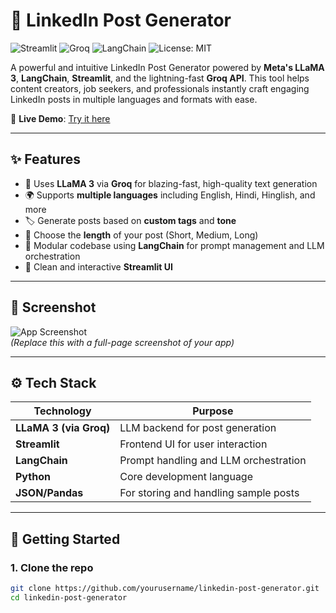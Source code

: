 # 🚀 LinkedIn Post Generator

![Streamlit](https://img.shields.io/badge/Streamlit-Enabled-red)
![Groq](https://img.shields.io/badge/Groq-Accelerated-blue)
![LangChain](https://img.shields.io/badge/LangChain-Integrated-green)
![License: MIT](https://img.shields.io/badge/License-MIT-yellow.svg)

A powerful and intuitive LinkedIn Post Generator powered by **Meta's LLaMA 3**, **LangChain**, **Streamlit**, and the lightning-fast **Groq API**. This tool helps content creators, job seekers, and professionals instantly craft engaging LinkedIn posts in multiple languages and formats with ease.

🔗 **Live Demo**: [Try it here](https://linkedin-post-generator-1.streamlit.app/)

---

## ✨ Features

- 🧠 Uses **LLaMA 3** via **Groq** for blazing-fast, high-quality text generation
- 🌍 Supports **multiple languages** including English, Hindi, Hinglish, and more
- 🏷️ Generate posts based on **custom tags** and **tone**
- 📝 Choose the **length** of your post (Short, Medium, Long)
- 🧩 Modular codebase using **LangChain** for prompt management and LLM orchestration
- 🎨 Clean and interactive **Streamlit UI**

---

## 📸 Screenshot

![App Screenshot](https://linkedin-post-generator-1.streamlit.app/_static/favicon.png)  
*(Replace this with a full-page screenshot of your app)*

---

## ⚙️ Tech Stack

| Technology | Purpose |
|------------|---------|
| **LLaMA 3 (via Groq)** | LLM backend for post generation |
| **Streamlit** | Frontend UI for user interaction |
| **LangChain** | Prompt handling and LLM orchestration |
| **Python** | Core development language |
| **JSON/Pandas** | For storing and handling sample posts |

---

## 🚀 Getting Started

### 1. Clone the repo

```bash
git clone https://github.com/yourusername/linkedin-post-generator.git
cd linkedin-post-generator
